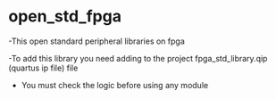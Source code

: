 # open_std_fpga
-This open standard peripheral libraries on fpga


-To add this library you need adding to the project fpga_std_library.qip (quartus ip file) file


- You must check the logic before using any module
